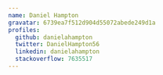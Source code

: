```yaml
---
name: Daniel Hampton
gravatar: 6739ea7f512d904d55072abede249d1a
profiles:
  github: danielahampton
  twitter: DanielHampton56
  linkedin: danielahampton
  stackoverflow: 7635517
---
```

